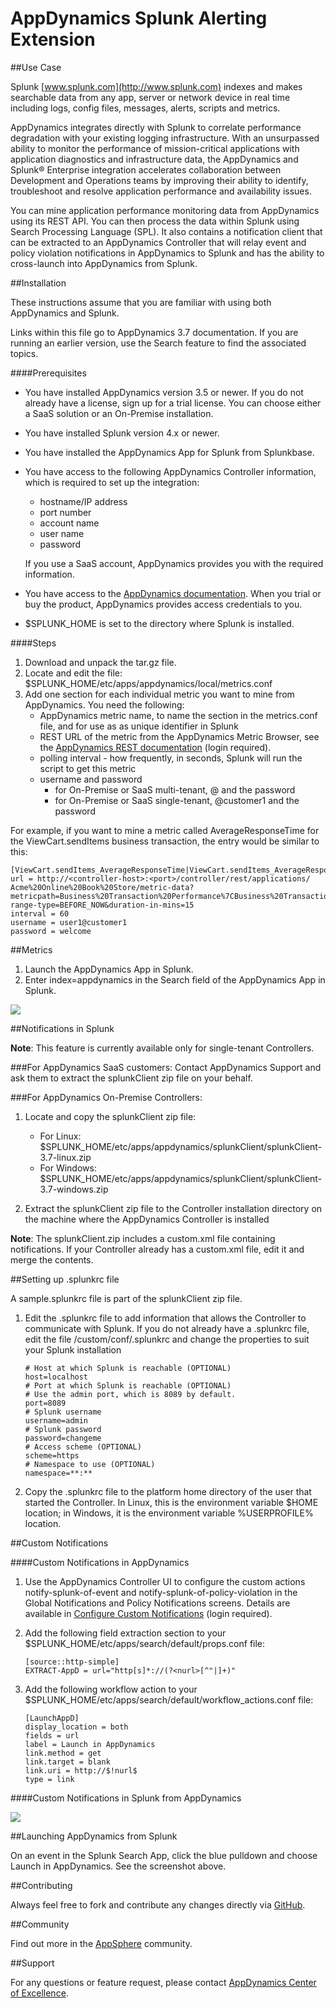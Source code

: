 # AppDynamics Splunk Alerting Extension

##Use Case

Splunk [www.splunk.com](http://www.splunk.com) indexes and makes searchable data from any app, server or network device in real time including logs, config files, messages, alerts, scripts and metrics.

AppDynamics integrates directly with Splunk to correlate performance degradation with your existing logging infrastructure. With an unsurpassed ability to monitor the performance of mission-critical applications with application diagnostics and infrastructure data, the AppDynamics and Splunk® Enterprise integration accelerates collaboration between Development and Operations teams by improving their ability to identify, troubleshoot and resolve application performance and availability issues.

You can mine application performance monitoring data from AppDynamics using its REST API. You can then process the data within Splunk using Search Processing Language (SPL). It also contains a notification client that can be extracted to an AppDynamics Controller that will relay event and policy violation notifications in AppDynamics to Splunk and has the ability to cross-launch into AppDynamics from Splunk.

##Installation

These instructions assume that you are familiar with using both AppDynamics and Splunk. 

Links within this file go to AppDynamics 3.7 documentation. If you are running an earlier version, use the Search feature to find the associated topics.

####Prerequisites


- You have installed AppDynamics version 3.5 or newer. If you do not already have a license, sign up for a trial license. You can choose either a SaaS solution or an On-Premise installation.
- You have installed Splunk version 4.x or newer.
- You have installed the AppDynamics App for Splunk from Splunkbase. 
- You have access to the following AppDynamics Controller information, which is required to set up the integration: 
   - hostname/IP address
   - port number
   - account name
   - user name
   - password
   
	If you use a SaaS account, AppDynamics provides you with the required information.
- You have access to the [AppDynamics documentation](http://docs.appdynamics.com/display/PRO13S/AppDynamics+Pro+Documentation). When you trial or buy the product, AppDynamics provides access credentials to you.
- $SPLUNK_HOME is set to the directory where Splunk is installed.

####Steps
1.  Download and unpack the tar.gz file.
2.  Locate and edit the file: $SPLUNK_HOME/etc/apps/appdynamics/local/metrics.conf
2.  Add one section for each individual metric you want to mine from AppDynamics. You need the following:
    -   AppDynamics metric name, to name the section in the metrics.conf file, and for use as as unique identifier in Splunk
    -   REST URL of the metric from the AppDynamics Metric Browser, see the [AppDynamics REST documentation](http://docs.appdynamics.com/display/PRO13S/Use+the+AppDynamics+REST+API)  (login required).
    -   polling interval - how frequently, in seconds, Splunk will run the script to get this metric
    -   username and password
        -   for On-Premise or SaaS multi-tenant, <username>@<account> and the password
        -   for On-Premise or SaaS single-tenant, <username>@customer1 and the password

For example, if you want to mine a metric called AverageResponseTime for the ViewCart.sendItems business transaction, the entry would be similar to this:

  	[ViewCart.sendItems_AverageResponseTime|ViewCart.sendItems_AverageResponseTime]  
 	url = http://<controller-host>:<port>/controller/rest/applications/  
 	Acme%20Online%20Book%20Store/metric-data?metricpath=Business%20Transaction%20Performance%7CBusiness%20Transactions%7CECommerce%7CViewCart.sendItems%7CAverage%20Response%20Time%20(ms)&time-range-type=BEFORE_NOW&duration-in-mins=15  
 	interval = 60  
 	username = user1@customer1  
 	password = welcome

##Metrics

1.  Launch the AppDynamics App in Splunk.
2.  Enter index=appdynamics in the Search field of the AppDynamics App in Splunk.  

![](http://appsphere.appdynamics.com/t5/image/serverpage/image-id/75iE92D91F9F93C4D85/image-size/original?v=mpbl-1&px=-1)


##Notifications in Splunk

**Note**: This feature is currently available only for single-tenant Controllers.

###For AppDynamics SaaS customers:
Contact AppDynamics Support and ask them to extract the splunkClient zip file on your behalf.

###For AppDynamics On-Premise Controllers:

1.  Locate and copy the splunkClient zip file:
    -   For Linux: $SPLUNK_HOME/etc/apps/appdynamics/splunkClient/splunkClient-3.7-linux.zip
    -   For Windows: $SPLUNK_HOME/etc/apps/appdynamics/splunkClient/splunkClient-3.7-windows.zip

2.  Extract the splunkClient zip file to the Controller installation directory on the machine where the AppDynamics Controller is installed
    
**Note**: The splunkClient.zip includes a custom.xml file containing notifications. If your Controller already has a custom.xml file, edit it and merge the contents.

##Setting up .splunkrc file

A sample.splunkrc file is part of the splunkClient zip file.

1.  Edit the .splunkrc file to add information that allows the Controller to communicate with Splunk. If you do not already have a .splunkrc file, edit the file <controller-home>/custom/conf/.splunkrc and change the properties to suit your Splunk installation
      
	    # Host at which Splunk is reachable (OPTIONAL)  
    	host=localhost  
    	# Port at which Splunk is reachable (OPTIONAL)  
    	# Use the admin port, which is 8089 by default.  
    	port=8089  
     	# Splunk username  
    	username=admin  
    	# Splunk password  
    	password=changeme  
    	# Access scheme (OPTIONAL)  
    	scheme=https  
    	# Namespace to use (OPTIONAL)  
    	namespace=**:**

2.  Copy the .splunkrc file to the platform home directory of the user that started the Controller. In Linux, this is the environment variable $HOME location; in Windows, it is the environment variable %USERPROFILE% location.

##Custom Notifications

####Custom Notifications in AppDynamics

1.  Use the AppDynamics Controller UI to configure the custom actions notify-splunk-of-event and notify-splunk-of-policy-violation in the Global Notifications and Policy Notifications screens. Details are available in [Configure Custom Notifications](http://docs.appdynamics.com/display/PRO13S/Integrate+using+Custom+Action+Scripts) (login required).
2.  Add the following field extraction section to your $SPLUNK_HOME/etc/apps/search/default/props.conf file:
    
		[source::http-simple]  
		EXTRACT-AppD = url="http[s]*://(?<nurl>[^"|]+)"
    	
3.  Add the following workflow action to your $SPLUNK_HOME/etc/apps/search/default/workflow_actions.conf file:
    
		[LaunchAppD]  
		display_location = both  
		fields = url  
		label = Launch in AppDynamics  
		link.method = get  
		link.target = blank  
		link.uri = http://$!nurl$  
		type = link
    
####Custom Notifications in Splunk from AppDynamics

![](http://appsphere.appdynamics.com/t5/image/serverpage/image-id/77iE7C5FD5831E6CCE0/image-size/original?v=mpbl-1&px=-1)

##Launching AppDynamics from Splunk

On an event in the Splunk Search App, click the blue pulldown and choose Launch in AppDynamics. See the screenshot above.


##Contributing

Always feel free to fork and contribute any changes directly via [GitHub](https://github.com/Appdynamics/splunk-alerting-extension).

##Community

Find out more in the [AppSphere](http://appsphere.appdynamics.com/t5/Extensions/Splunk-Alerting-Extension/idi-p/823) community.

##Support

For any questions or feature request, please contact [AppDynamics Center of Excellence](mailto:ace-request@appdynamics.com).
